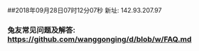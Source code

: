 ##2018年09月28日07时12分07秒 新址: 142.93.207.97
### 兔友常见问题及解答: https://github.com/wanggonging/d/blob/w/FAQ.md
